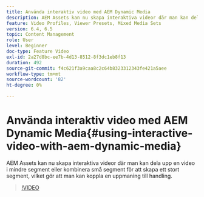 ```yaml
---
title: Använda interaktiv video med AEM Dynamic Media
description: AEM Assets kan nu skapa interaktiva videor där man kan dela upp en video i mindre segment eller kombinera små segment för att skapa ett stort segment, vilket gör att man kan koppla en uppmaning till handling.
feature: Video Profiles, Viewer Presets, Mixed Media Sets
version: 6.4, 6.5
topic: Content Management
role: User
level: Beginner
doc-type: Feature Video
exl-id: 2a27d8bc-ee7b-4d13-8512-8f3dc1eb8f13
duration: 492
source-git-commit: f4c621f3a9caa8c2c64b8323312343fe421a5aee
workflow-type: tm+mt
source-wordcount: '82'
ht-degree: 0%

---
```


# Använda interaktiv video med AEM Dynamic Media{#using-interactive-video-with-aem-dynamic-media}

AEM Assets kan nu skapa interaktiva videor där man kan dela upp en video i mindre segment eller kombinera små segment för att skapa ett stort segment, vilket gör att man kan koppla en uppmaning till handling.

>[!VIDEO](https://video.tv.adobe.com/v/16516?quality=12&learn=on)
